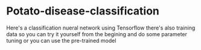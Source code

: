 # Potato-disease-classification
 Here's a classification nueral network using Tensorflow
 there's also training data so you can try it yourself from the begining and do some parameter tuning or you can use the pre-trained model

